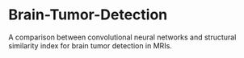 # Brain-Tumor-Detection
A comparison between convolutional neural networks and structural similarity index for brain tumor detection in MRIs.
